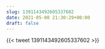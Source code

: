 ```yaml
---
slug: 1391143492605337602
date: 2021-05-08 21:30:29+00:00
draft: false
---
```


{{< tweet 1391143492605337602 >}}
